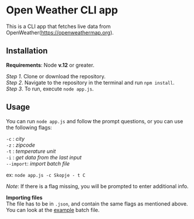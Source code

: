 # Open Weather CLI app

This is a CLI app that fetches live data from OpenWeather(https://openweathermap.org).

## Installation
**Requirements**: Node **v.12** or greater.

*Step 1*. Clone or download the repository.\
*Step 2*. Navigate to the repository in the terminal and run `npm install`.\
*Step 3*. To run, execute `node app.js`.

## Usage
You can run `node app.js` and follow the prompt questions, or you can use the following flags:

`-c` : *city*\
`-z` : *zipcode*\
`-t` : *temperature unit*\
`-i` : *get data from the last input*\
`--import`: *import batch file*

ex\:
```node app.js -c Skopje - t C```

*Note*: If there is a flag missing, you will be prompted to enter additional info.

**Importing files**\
The file has to be in `.json`, and contain the same flags as mentioned above. 
You can look at the [example](https://github.com/BStojanoska/weather-app/blob/master/batchImport.json) batch file.